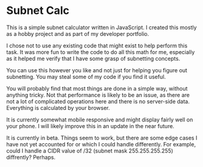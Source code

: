 # Subnet Calc
This is a simple subnet calculator written in JavaScript. I created this mostly as a hobby project and as part of my developer portfolio.

I chose not to use any existing code that might exist to help perform this task. It was more fun to write the code to do all this math for me, especially as it helped me verify that I have some grasp of subnetting concepts.

You can use this however you like and not just for helping you figure out subnetting. You may steal some of my code if you find it useful.

You will probably find that most things are done in a simple way, without anything tricky. Not that performance is likely to be an issue, as there are not a lot of complicated operations here and there is no server-side data. Everything is calculated by your browser.

It is currently somewhat mobile responsive and might display fairly well on your phone. I will likely improve this in an update in the near future.

It is currently in beta. Things seem to work, but there are some edge cases I have not yet accounted for or which I could handle differently. For example, could I handle a CIDR value of /32 (subnet mask 255.255.255.255) diffrently? Perhaps. 
